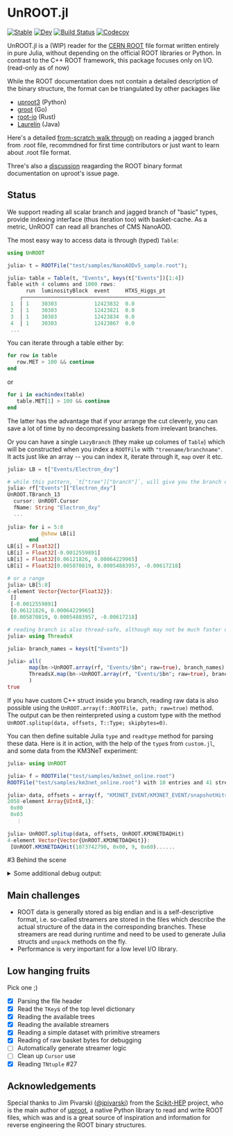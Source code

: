 # UnROOT.jl

[![Stable](https://img.shields.io/badge/docs-stable-blue.svg)](https://tamasgal.github.io/UnROOT.jl/stable)
[![Dev](https://img.shields.io/badge/docs-dev-blue.svg)](https://tamasgal.github.io/UnROOT.jl/dev)
[![Build Status](https://github.com/tamasgal/UnROOT.jl/workflows/CI/badge.svg)](https://github.com/tamasgal/UnROOT.jl/actions)
[![Codecov](https://codecov.io/gh/tamasgal/UnROOT.jl/branch/master/graph/badge.svg)](https://codecov.io/gh/tamasgal/UnROOT.jl)

UnROOT.jl is a (WIP) reader for the [CERN ROOT](https://root.cern) file format
written entirely in pure Julia, without depending on the official ROOT libraries or Python.
In contrast to the C++ ROOT framework, this package focuses only on I/O. (read-only as of now)

While the ROOT documentation does not contain a detailed description of the
binary structure, the format can be triangulated by other packages like

- [uproot3](https://github.com/scikit-hep/uproot) (Python)
- [groot](https://godoc.org/go-hep.org/x/hep/groot#hdr-File_layout) (Go)
- [root-io](https://github.com/cbourjau/alice-rs/tree/master/root-io) (Rust)
- [Laurelin](https://github.com/spark-root/laurelin) (Java)

Here's a detailed [from-scratch walk through](https://jiling.web.cern.ch/jiling/dump/ROOT_Fileformat.pdf) 
on reading a jagged branch from .root file, recommdned for first time contributors or just want to learn
about .root file format.

Three's also a [discussion](https://github.com/scikit-hep/uproot/issues/401) reagarding the ROOT binary format
documentation on uproot's issue page.

## Status
We support reading all scalar branch and jagged branch of "basic" types, provide
indexing interface (thus iteration too) with basket-cache. As
a metric, UnROOT can read all branches of CMS NanoAOD.

The most easy way to access data is through (typed) `Table`:
```julia
using UnROOT

julia> t = ROOTFile("test/samples/NanoAODv5_sample.root");

julia> table = Table(t, "Events", keys(t["Events"])[1:4])
Table with 4 columns and 1000 rows:
      run  luminosityBlock  event     HTXS_Higgs_pt
    ┌──────────────────────────────────────────────
 1  │ 1    30303            12423832  0.0
 2  │ 1    30303            12423821  0.0
 3  │ 1    30303            12423834  0.0
 4  │ 1    30303            12423867  0.0
 ...
```

You can iterate through a table either by:
```julia
for row in table
   row.MET > 100 && continue
end
```
or
```julia
for i in eachindex(table)
   table.MET[1] > 100 && continue
end
```
The latter has the advantage that if your arrange the cut cleverly, you can save a lot of time
by no decompressing baskets from irrelevant branches.

Or you can have a single `LazyBranch` (they make up columes of `Table`) which will be constructed
when you index a `ROOTFile` with `"treename/branchname"`. It acts just like an array --
you can index it, iterate through it, `map` over it etc.
``` julia
julia> LB = t["Events/Electron_dxy"]

# while this pattern, `t["tree"]["branch"]`, will give you the branch object itself
julia> rf["Events"]["Electron_dxy"]
UnROOT.TBranch_13
  cursor: UnROOT.Cursor
  fName: String "Electron_dxy"
  ...
  
julia> for i = 5:8
           @show LB[i]
       end
LB[i] = Float32[]
LB[i] = Float32[-0.0012559891]
LB[i] = Float32[0.06121826, 0.00064229965]
LB[i] = Float32[0.005870819, 0.00054883957, -0.00617218]

# or a range
julia> LB[5:8]
4-element Vector{Vector{Float32}}:
 []
 [-0.0012559891]
 [0.06121826, 0.00064229965]
 [0.005870819, 0.00054883957, -0.00617218]

# reading branch is also thread-safe, although may not be much faster depending to disk I/O and cache
julia> using ThreadsX

julia> branch_names = keys(t["Events"])

julia> all(
       map(bn->UnROOT.array(rf, "Events/$bn"; raw=true), branch_names) .== 
       ThreadsX.map(bn->UnROOT.array(rf, "Events/$bn"; raw=true), branch_names)
       )
true
```

If you have custom C++ struct inside you branch, reading raw data is also possible
using the `UnROOT.array(f::ROOTFile, path; raw=true)` method. The output can
be then reinterpreted using a custom type with the method
`UnROOT.splitup(data, offsets, T::Type; skipbytes=0)`.

You can then define suitable Julia `type` and `readtype` method for parsing these data.
Here is it in action, with the help of the `type`s from `custom.jl`, and some data from the KM3NeT experiment:

``` julia
julia> using UnROOT

julia> f = ROOTFile("test/samples/km3net_online.root")
ROOTFile("test/samples/km3net_online.root") with 10 entries and 41 streamers.

julia> data, offsets = array(f, "KM3NET_EVENT/KM3NET_EVENT/snapshotHits"; raw=true)
2058-element Array{UInt8,1}:
 0x00
 0x03
   ⋮
   
julia> UnROOT.splitup(data, offsets, UnROOT.KM3NETDAQHit)
4-element Vector{Vector{UnROOT.KM3NETDAQHit}}:
 [UnROOT.KM3NETDAQHit(1073742790, 0x00, 9, 0x60)......
```


#3 Behind the scene
<details><summary>Some additional debug output: </summary>
<p>


``` julia
julia> using UnROOT

julia> f = ROOTFile("test/samples/tree_with_histos.root")
Compressed stream at 1509
ROOTFile("test/samples/tree_with_histos.root") with 1 entry and 4 streamers.

julia> keys(f)
1-element Array{String,1}:
 "t1"

julia> keys(f["t1"])
Compressed datastream of 1317 bytes at 1509 (TKey 't1' (TTree))
2-element Array{String,1}:
 "mynum"
 "myval"

julia> f["t1"]["mynum"]
Compressed datastream of 1317 bytes at 6180 (TKey 't1' (TTree))
UnROOT.TBranch
  cursor: UnROOT.Cursor
  fName: String "mynum"
  fTitle: String "mynum/I"
  fFillColor: Int16 0
  fFillStyle: Int16 1001
  fCompress: Int32 101
  fBasketSize: Int32 32000
  fEntryOffsetLen: Int32 0
  fWriteBasket: Int32 1
  fEntryNumber: Int64 25
  fIOFeatures: UnROOT.ROOT_3a3a_TIOFeatures
  fOffset: Int32 0
  fMaxBaskets: UInt32 0x0000000a
  fSplitLevel: Int32 0
  fEntries: Int64 25
  fFirstEntry: Int64 0
  fTotBytes: Int64 170
  fZipBytes: Int64 116
  fBranches: UnROOT.TObjArray
  fLeaves: UnROOT.TObjArray
  fBaskets: UnROOT.TObjArray
  fBasketBytes: Array{Int32}((10,)) Int32[116, 0, 0, 0, 0, 0, 0, 0, 0, 0]
  fBasketEntry: Array{Int64}((10,)) [0, 25, 0, 0, 0, 0, 0, 0, 0, 0]
  fBasketSeek: Array{Int64}((10,)) [238, 0, 0, 0, 0, 0, 0, 0, 0, 0]
  fFileName: String ""


julia> seek(f.fobj, 238)
IOStream(<file test/samples/tree_with_histos.root>)

julia> basketkey = UnROOT.unpack(f.fobj, UnROOT.TKey)
UnROOT.TKey64(116, 1004, 100, 0x6526eafb, 70, 0, 238, 100, "TBasket", "mynum", "t1")

julia> s = UnROOT.datastream(f.fobj, basketkey)
Compressed datastream of 100 bytes at 289 (TKey 'mynum' (TBasket))
IOBuffer(data=UInt8[...], readable=true, writable=false, seekable=true, append=false, size=100, maxsize=Inf, ptr=1, mark=-1)

julia> [UnROOT.readtype(s, Int32) for _ in 1:f["t1"]["mynum"].fEntries]
Compressed datastream of 1317 bytes at 6180 (TKey 't1' (TTree))
25-element Array{Int32,1}:
  0
  1
  2
  3
  4
  5
  6
  7
  8
  9
 10
 10
 10
 10
 10
```
</p>
</details>

## Main challenges

- ROOT data is generally stored as big endian and is a
  self-descriptive format, i.e. so-called streamers are stored in the files
  which describe the actual structure of the data in the corresponding branches.
  These streamers are read during runtime and need to be used to generate
  Julia structs and `unpack` methods on the fly.
- Performance is very important for a low level I/O library.


## Low hanging fruits

Pick one ;)

- [x] Parsing the file header
- [x] Read the `TKey`s of the top level dictionary
- [x] Reading the available trees
- [x] Reading the available streamers
- [x] Reading a simple dataset with primitive streamers
- [x] Reading of raw basket bytes for debugging
- [ ] Automatically generate streamer logic
- [ ] Clean up `Cursor` use
- [x] Reading `TNtuple` #27

## Acknowledgements

Special thanks to Jim Pivarski ([@jpivarski](https://github.com/jpivarski))
from the [Scikit-HEP](https://github.com/scikit-hep) project, who is the
main author of [uproot](https://github.com/scikit-hep/uproot), a native
Python library to read and write ROOT files, which was and is a great source
of inspiration and information for reverse engineering the ROOT binary
structures.
